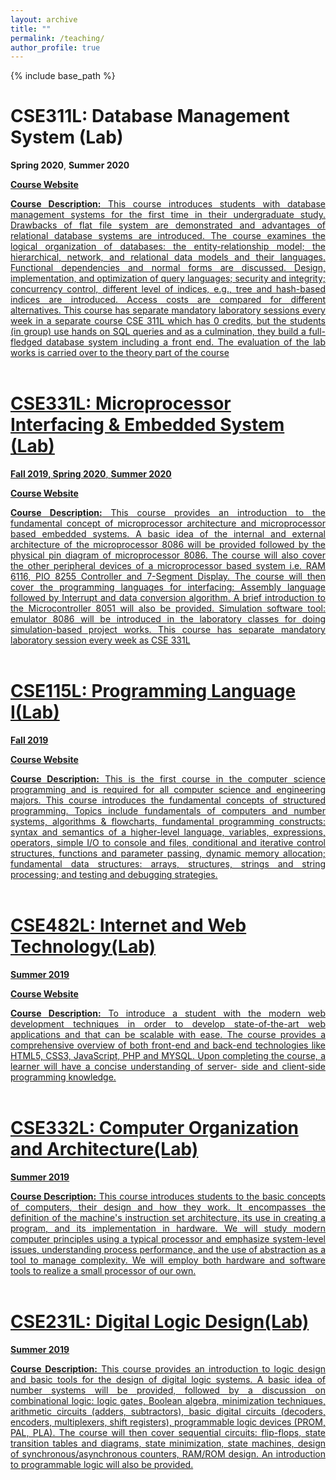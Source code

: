 ```yaml
---
layout: archive
title: ""
permalink: /teaching/
author_profile: true
---
```

{% include base_path %}

CSE311L: Database Management System (Lab)
======

**Spring 2020**, **Summer 2020**

<a href="https://github.com/NeloyNSU/CSE311L_Section_1_Summer2020_NSU" target="_blank">**Course Website**

<div align="justify"> <strong>Course Description:</strong> This course introduces students with database management systems for the first time in their undergraduate study. Drawbacks of flat file system are demonstrated and advantages of relational database systems are introduced. The course examines the logical organization of databases: the entity-relationship model; the hierarchical, network, and relational data models and their languages. Functional dependencies and normal forms are discussed. Design, implementation, and optimization of query languages; security and integrity; concurrency control, different level of indices, e.g., tree and hash-based indices are introduced. Access costs are compared for different alternatives. This course has separate mandatory laboratory sessions every week in a separate course CSE 311L which has 0 credits, but the students (in group) use hands on SQL queries and as a culmination, they build a full-fledged database system including a front end. The evaluation of the lab works is carried over to the theory part of the course</div>

<br/>

CSE331L: Microprocessor Interfacing & Embedded System (Lab)
======

**Fall 2019, Spring 2020**, **Summer 2020**

<a href="https://neloynsu.github.io/aaneloy_CSE331L/aaneloy_cse331L.html" target="_blank">**Course Website**

<div align="justify"> <strong>Course Description:</strong> This course provides an introduction to the fundamental concept of microprocessor architecture and microprocessor based embedded systems. A basic idea of the internal and external architecture of the microprocessor 8086 will be provided followed by the physical pin diagram of microprocessor 8086. The course will also cover the other peripheral devices of a microprocessor based system i.e. RAM 6116, PIO 8255 Controller and 7-Segment Display. The course will then cover the programming languages for interfacing: Assembly language followed by Interrupt and data conversion algorithm. A brief introduction to the Microcontroller 8051 will also be provided. Simulation software tool: emulator 8086 will be introduced in the laboratory classes for doing simulation-based project works. This course has separate mandatory laboratory session every week as CSE 331L </div>

<br/>

CSE115L: Programming Language I(Lab)
======

**Fall 2019**

<a href="https://neloynsu.github.io/aaneloy_CSE115L_Fall2019/aaneloy_CSE115L_Fall2019.html" target="_blank">**Course Website**

<div align="justify"> <strong>Course Description:</strong> This is the first course in the computer science programming and is required for all computer science and engineering majors. This course introduces the fundamental concepts of structured programming. Topics include fundamentals of computers and number systems, algorithms & flowcharts, fundamental programming constructs: syntax and semantics of a higher-level language, variables, expressions, operators, simple I/O to console and files, conditional and iterative control structures, functions and parameter passing, dynamic memory allocation; fundamental data structures: arrays, structures, strings and string processing; and testing and debugging strategies. </div>

<br/>

CSE482L: Internet and Web Technology(Lab)
======

**Summer 2019**

<a href="https://github.com/NeloyNSU/CSE482_Summer-19_Section7_github.io" target="_blank">**Course Website**

<div align="justify"> <strong>Course Description:</strong> To introduce a student with the modern web development techniques in order to develop state-of-the-art web applications and that can be scalable with ease. The course provides a comprehensive overview of both front-end and back-end technologies like HTML5, CSS3, JavaScript, PHP and MYSQL. Upon completing the course, a learner will have a concise understanding of server- side and client-side programming knowledge.</div>

<br/>


CSE332L: Computer Organization and Architecture(Lab)
======

**Summer 2019**

<div align="justify"> <strong>Course Description:</strong> This course introduces students to the basic concepts of computers, their design and how they work. It encompasses the definition of the machine's instruction set architecture, its use in creating a program, and its implementation in hardware. We will study modern computer principles using a typical processor and emphasize system-level issues, understanding process performance, and the use of abstraction as a tool to manage complexity. We will employ both hardware and software tools to realize a small processor of our own. </div>

<br/>

CSE231L: Digital Logic Design(Lab)
======

**Summer 2019**

<div align="justify"> <strong>Course Description:</strong> This course provides an introduction to logic design and basic tools for the design of digital logic systems. A basic idea of number systems will be provided, followed by a discussion on combinational logic: logic gates, Boolean algebra, minimization techniques, arithmetic circuits (adders, subtractors), basic digital circuits (decoders, encoders, multiplexers, shift registers), programmable logic devices (PROM, PAL, PLA). The course will then cover sequential circuits: flip-flops, state transition tables and diagrams, state minimization, state machines, design of synchronous/asynchronous counters, RAM/ROM design. An introduction to programmable logic will also be provided.</div>

<br/>
